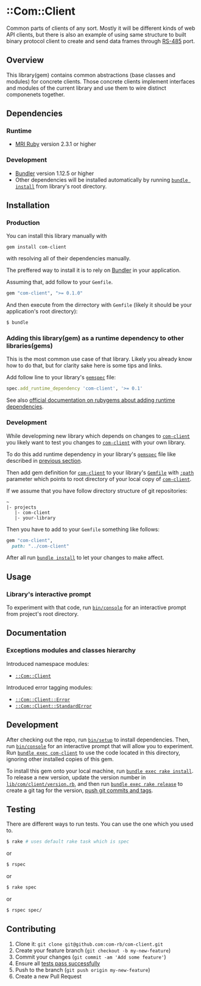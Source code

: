 # ::Com::Client

Common parts of clients of any sort.
Mostly it will be different kinds of web API clients, but there is also an
example of using same structure to built binary protocol client to create and
send data frames through [RS-485](https://en.wikipedia.org/wiki/RS-485) port.

## Overview

This library(gem) contains common abstractions (base classes and modules) for
concrete clients. Those concrete clients implement interfaces and modules of the
current library and use them to wire distinct componenets together.

## Dependencies

### Runtime

* [MRI Ruby](https://www.ruby-lang.org/) version 2.3.1 or higher

### Development

* [Bundler](http://bundler.io/) version 1.12.5 or higher
* Other dependencies will be installed automatically by running
  [`bundle install`](http://bundler.io/v1.11/bundle_install.html) from
  library's root directory.

## Installation

### Production

You can install this library manually with

```
gem install com-client
```

with resolving all of their dependencies manually.

The preffered way to install it is to rely on [Bundler](http://bundler.io/) in
your application.

Assuming that, add follow to your `Gemfile`.

```ruby
gem "com-client", ">= 0.1.0"
```

And then execute from the dirrectory with `Gemfile` (likely it should be your
application's root directory):

```bash
$ bundle
```

### Adding this library(gem) as a runtime dependency to other libraries(gems)

This is the most common use case of that library.
Likely you already know how to do that, but for clarity sake here is some tips and links.

Add follow line to your library's [`gemspec`](http://guides.rubygems.org/specification-reference/) file:

```ruby
spec.add_runtime_dependency 'com-client', '>= 0.1'
```

See also [official documentation on rubygems about adding runtime dependencies](http://guides.rubygems.org/specification-reference/#add_runtime_dependency).

### Development

While developming new library which depends on changes to [`com-client`](https://github.com/com-rb/com-client)
you likely want to test you changes to [`com-client`](https://github.com/com-rb/com-client)
with your own library.

To do this add runtime dependency in your library's [`gemspec`](http://guides.rubygems.org/specification-reference/)
file like described in [previous section](#adding-this-librarygem-as-a-runtime-dependency-to-other-librariesgems).

Then add gem definition for [`com-client`](https://github.com/com-rb/com-client)
to your library's [`Gemfile`](http://bundler.io/gemfile.html) with
[`:path`](http://bundler.io/gemfile.html) parameter which points to root directory
of your local copy of [`com-client`](https://github.com/com-rb/com-client).

If we assume that you have follow directory structure of git repositories:

```
~
|- projects
   |- com-client
   |- your-library
```

Then you have to add to your `Gemfile` something like follows:

```ruby
gem "com-client",
  path: "../com-client"

```

After all run [`bundle install`](http://bundler.io/v1.12/man/bundle-install.1.html)
to let your changes to make affect.

## Usage

### Library's interactive prompt

To experiment with that code, run [`bin/console`](bin/console) for an interactive prompt from project's root directory.

## Documentation

### Exceptions modules and classes hierarchy

Introduced namespace modules:

* [`::Com::Client`](lib/com/client.rb)

Introduced error tagging modules:

* [`::Com::Client::Error`](lib/com/client/error.rb)
* [`::Com::Client::StandardError`](lib/com/client/standard_error.rb)

## Development

After checking out the repo, run [`bin/setup`](bin/setup) to install dependencies.
Then, run [`bin/console`](bin/console) for an interactive prompt that will allow
you to experiment.
Run [`bundle exec com-client`](http://bundler.io/v1.11/bundle_exec.html) to
use the code located in this directory, ignoring other installed copies of this gem.

To install this gem onto your local machine, run
[`bundle exec rake install`](https://github.com/bundler/bundler/blob/master/lib/bundler/gem_helper.rb#L43).
To release a new version, update the version number in
[`lib/com/client/version.rb`](lib/com/client/version.rb),
and then run
[`bundle exec rake release`](https://github.com/bundler/bundler/blob/master/lib/bundler/gem_helper.rb#L53)
to create a git tag for the version,
[push git commits and tags](https://git-scm.com/docs/git-push).

## Testing

There are different ways to run tests. You can use the one which you used to.

```bash
$ rake # uses default rake task which is spec
```

or

```bash
$ rspec
```

or

```bash
$ rake spec
```

or

```bash
$ rspec spec/
```

## Contributing

1. Clone it: `git clone git@github.com:com-rb/com-client.git`
2. Create your feature branch (`git checkout -b my-new-feature`)
3. Commit your changes (`git commit -am 'Add some feature'`)
4. Ensure all [tests pass successfully](#testing)
5. Push to the branch (`git push origin my-new-feature`)
6. Create a new Pull Request
